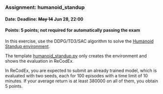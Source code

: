 ### Assignment: humanoid_standup
#### Date: Deadline: ~~May 14~~ Jun 28, 22:00
#### Points: 5 points; not required for automatically passing the exam

In this exercise, use the DDPG/TD3/SAC algorithm to solve the
[Humanoid Standup environment](https://gymnasium.farama.org/environments/mujoco/humanoid_standup/).

The template [humanoid_standup.py](https://github.com/ufal/npfl139/tree/past-2324/labs/09/humanoid_standup.py)
only creates the environment and shows the evaluation in ReCodEx.

In ReCodEx, you are expected to submit an already trained model, which is
evaluated with two seeds, each for 100 episodes with a time limit of 10 minutes.
If your average return is at least 380000 on all of them, you obtain 5 points.

